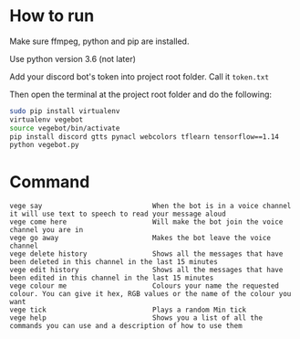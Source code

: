 # How to run

Make sure ffmpeg, python and pip are installed.

Use python version 3.6 (not later)

Add your discord bot's token into project root folder. Call it ```token.txt```

Then open the terminal at the project root folder and do the following:

```bash
sudo pip install virtualenv
virtualenv vegebot
source vegebot/bin/activate
pip install discord gtts pynacl webcolors tflearn tensorflow==1.14 
python vegebot.py
```



# Command

```
vege say                           When the bot is in a voice channel it will use text to speech to read your message aloud
vege come here                     Will make the bot join the voice channel you are in
vege go away                       Makes the bot leave the voice channel
vege delete history                Shows all the messages that have been deleted in this channel in the last 15 minutes
vege edit history                  Shows all the messages that have been edited in this channel in the last 15 minutes
vege colour me                     Colours your name the requested colour. You can give it hex, RGB values or the name of the colour you want
vege tick                          Plays a random Min tick
vege help                          Shows you a list of all the commands you can use and a description of how to use them
```
